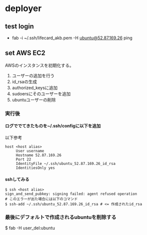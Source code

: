 # deployer
## test login
- fab -i ~/.ssh/lifecard_akb.pem  -H ubuntu@52.87.169.26 ping

## set AWS EC2
AWSのインスタンスを初期化する。
1. ユーザーの追加を行う
2. id_rsaの生成
3. authorized_keysに追加
4. sudoersにそのユーザーを追加
5. ubuntuユーザーの削除

### 実行後
#### ログででてきたものを~/.ssh/configに以下を追加
以下参考
```
host <host alias>
     User username
     Hostname 52.87.169.26
     Port 22
     IdentityFile ~/.ssh/ubuntu_52.87.169.26_id_rsa
     IdentitiesOnly yes
```

#### sshしてみる
```
$ ssh <host alias>
sign_and_send_pubkey: signing failed: agent refused operation
# このエラーが出た場合には以下のコマンド
$ ssh-add ~/.ssh/ubuntu_52.87.169.26_id_rsa # <= 作成されたid_rsa
```


### 最後にデフォルトで作成されるubuntuを削除する
$ fab -H <host alias> user_del:ubuntu
